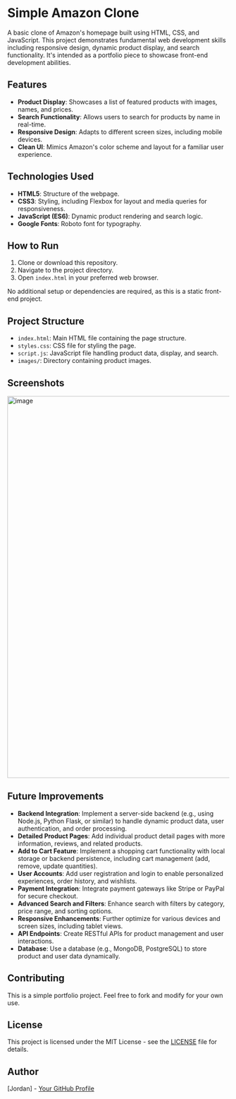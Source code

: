 # Simple Amazon Clone

A basic clone of Amazon's homepage built using HTML, CSS, and JavaScript. This project demonstrates fundamental web development skills including responsive design, dynamic product display, and search functionality. It's intended as a portfolio piece to showcase front-end development abilities.

## Features

- **Product Display**: Showcases a list of featured products with images, names, and prices.
- **Search Functionality**: Allows users to search for products by name in real-time.
- **Responsive Design**: Adapts to different screen sizes, including mobile devices.
- **Clean UI**: Mimics Amazon's color scheme and layout for a familiar user experience.

## Technologies Used

- **HTML5**: Structure of the webpage.
- **CSS3**: Styling, including Flexbox for layout and media queries for responsiveness.
- **JavaScript (ES6)**: Dynamic product rendering and search logic.
- **Google Fonts**: Roboto font for typography.

## How to Run

1. Clone or download this repository.
2. Navigate to the project directory.
3. Open `index.html` in your preferred web browser.

No additional setup or dependencies are required, as this is a static front-end project.

## Project Structure

- `index.html`: Main HTML file containing the page structure.
- `styles.css`: CSS file for styling the page.
- `script.js`: JavaScript file handling product data, display, and search.
- `images/`: Directory containing product images.

## Screenshots

<img width="1920" height="865" alt="image" src="https://github.com/user-attachments/assets/49d54578-c1e5-4947-89d9-edab2b5b4c06" />

## Future Improvements

- **Backend Integration**: Implement a server-side backend (e.g., using Node.js, Python Flask, or similar) to handle dynamic product data, user authentication, and order processing.
- **Detailed Product Pages**: Add individual product detail pages with more information, reviews, and related products.
- **Add to Cart Feature**: Implement a shopping cart functionality with local storage or backend persistence, including cart management (add, remove, update quantities).
- **User Accounts**: Add user registration and login to enable personalized experiences, order history, and wishlists.
- **Payment Integration**: Integrate payment gateways like Stripe or PayPal for secure checkout.
- **Advanced Search and Filters**: Enhance search with filters by category, price range, and sorting options.
- **Responsive Enhancements**: Further optimize for various devices and screen sizes, including tablet views.
- **API Endpoints**: Create RESTful APIs for product management and user interactions.
- **Database**: Use a database (e.g., MongoDB, PostgreSQL) to store product and user data dynamically.

## Contributing

This is a simple portfolio project. Feel free to fork and modify for your own use.

## License

This project is licensed under the MIT License - see the [LICENSE](LICENSE) file for details.

## Author

[Jordan] - [Your GitHub Profile](https://github.com/jordanryanoFA)

